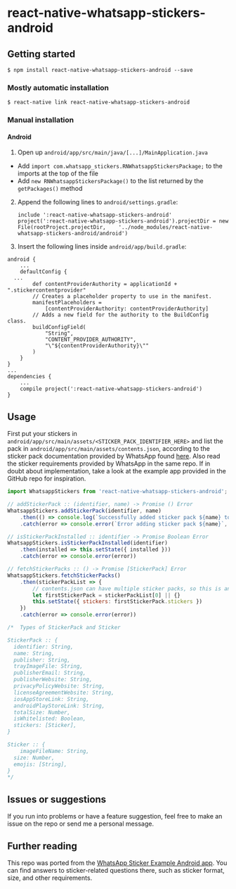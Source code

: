 # react-native-whatsapp-stickers-android

## Getting started

`$ npm install react-native-whatsapp-stickers-android --save`

### Mostly automatic installation

`$ react-native link react-native-whatsapp-stickers-android`

### Manual installation

#### Android

1. Open up `android/app/src/main/java/[...]/MainApplication.java`
  - Add `import com.whatsapp_stickers.RNWhatsappStickersPackage;` to the imports at the top of the file
  - Add `new RNWhatsappStickersPackage()` to the list returned by the `getPackages()` method
2. Append the following lines to `android/settings.gradle`:
  	```
  	include ':react-native-whatsapp-stickers-android'
  	project(':react-native-whatsapp-stickers-android').projectDir = new File(rootProject.projectDir, 	'../node_modules/react-native-whatsapp-stickers-android/android')
  	```
3. Insert the following lines inside `android/app/build.gradle`:
```
android {
	...
	defaultConfig {
  ...
		def contentProviderAuthority = applicationId + ".stickercontentprovider"
		// Creates a placeholder property to use in the manifest.
		manifestPlaceholders =
			[contentProviderAuthority: contentProviderAuthority]
		// Adds a new field for the authority to the BuildConfig class.
		buildConfigField(
			"String",
			"CONTENT_PROVIDER_AUTHORITY",
			"\"${contentProviderAuthority}\""
		)
	}
}
...
dependencies {
	...
	compile project(':react-native-whatsapp-stickers-android')
}
```

## Usage

First put your stickers in `android/app/src/main/assets/<STICKER_PACK_IDENTIFIER_HERE>` and list the pack in `android/app/src/main/assets/contents.json`, according to the sticker pack documentation provided by WhatsApp found [here](https://github.com/WhatsApp/stickers/tree/master/Android#modifying-the-contentsjson-file). Also read the sticker requirements provided by WhatsApp in the same repo. If in doubt about implementation, take a look at the example app provided in the GitHub repo for inspiration.

```javascript
import WhatsappStickers from 'react-native-whatsapp-stickers-android';

// addStickerPack :: (identifier, name) -> Promise () Error
WhatsappStickers.addStickerPack(identifier, name)
	.then(() => console.log(`Successfully added sticker pack ${name} to WhatsApp!`))
	.catch(error => console.error(`Error adding sticker pack ${name}`, error))

// isStickerPackInstalled :: identifier -> Promise Boolean Error
WhatsappStickers.isStickerPackInstalled(identifier)
	.then(installed => this.setState({ installed }))
	.catch(error => console.error(error))

// fetchStickerPacks :: () -> Promise [StickerPack] Error
WhatsappStickers.fetchStickerPacks()
	.then(stickerPackList => {
		// contents.json can have multiple sticker packs, so this is an array
		let firstStickerPack = stickerPackList[0] || {}
		this.setState({ stickers: firstStickerPack.stickers })
	})
	.catch(error => console.error(error))

/*  Types of StickerPack and Sticker

StickerPack :: {
  identifier: String,
  name: String,
  publisher: String,
  trayImageFile: String,
  publisherEmail: String,
  publisherWebsite: String,
  privacyPolicyWebsite: String,
  licenseAgreementWebsite: String,
  iosAppStoreLink: String,
  androidPlayStoreLink: String,
  totalSize: Number,
  isWhitelisted: Boolean,
  stickers: [Sticker],
}

Sticker :: {
	imageFileName: String,
  size: Number,
  emojis: [String],
}
*/
```

## Issues or suggestions

If you run into problems or have a feature suggestion, feel free to make an issue on the repo or send me a personal message.
  
## Further reading

This repo was ported from the [WhatsApp Sticker Example Android app](https://github.com/WhatsApp/stickers/tree/master/Android). You can find answers to sticker-related questions there, such as sticker format, size, and other requirements.
